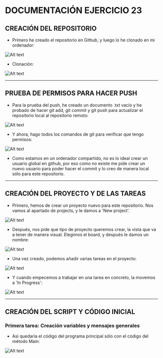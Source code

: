 # DOCUMENTACIÓN EJERCICIO 23

## CREACIÓN DEL REPOSITORIO
- Primero he creado el repositorio en Github, y luego lo he clonado en mi ordenador:

![Alt text](image.png)

- Clonación:

![Alt text](image-1.png)

---

## PRUEBA DE PERMISOS PARA HACER PUSH
- Para la prueba del push, he creado un documento .txt vacío y he probado de hacer git add, git commit y git push para actualizar el repositorio local al repositorio remoto:

![Alt text](image-2.png)

- Y ahora, hago todos los comandos de git para verificar que tengo permisos:

![Alt text](image-3.png)

- Como estamos en un ordenador compartido, no es lo ideal crear un usuario global en github, por eso como no existe me pide crear un nuevo usuario para poder hacer el commit y lo creo de manera local sólo para este repositorio.

---

## CREACIÓN DEL PROYECTO Y DE LAS TAREAS
- Primero, hemos de crear un proyecto nuevo para este repositorio. Nos vamos al apartado de projects, y le damos a 'New project'.

![Alt text](image-4.png)

- Después, nos pide que tipo de proyecto queremos crear, la vista que va a tener de manera visual. Elegimos el board, y después le damos un nombre:

![Alt text](image-5.png)

- Una vez creado, podemos añadir varias tareas en el proyecto:

![Alt text](image-6.png)

- Y cuando empecemos a trabajar en una tarea en concreto, la movemos a 'In Progress':

![Alt text](image-7.png)

---

## CREACIÓN DEL SCRIPT Y CÓDIGO INICIAL

### Primera tarea: Creación variables y mensajes generales
- Asi quedaría el código del programa principal sólo con el código del método Main:

![Alt text](image-8.png)